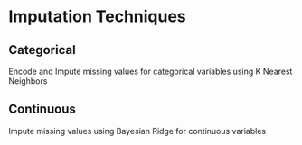 # Imputation Techniques
 
## Categorical
Encode and Impute missing values for categorical variables using K Nearest Neighbors

## Continuous
Impute missing values using Bayesian Ridge for continuous variables
